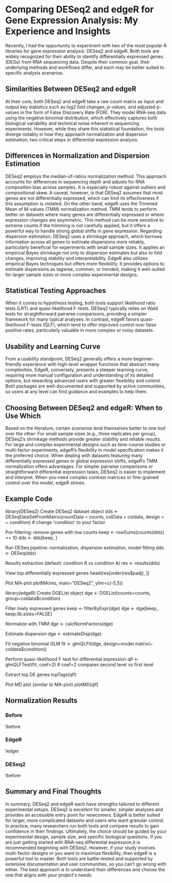 # Comparing DESeq2 and edgeR for Gene Expression Analysis: My Experience and Insights

  Recently, I had the opportunity to experiment with two of the most popular R libraries for gene expression analysis: DESeq2 and edgeR. Both tools are widely recognized for their ability to identify differentially expressed genes (DEGs) from RNA sequencing data. Despite their common goal, their underlying methods and workflows differ, and each may be better suited to specific analysis scenarios.
  
## Similarities Between DESeq2 and edgeR
  At their core, both DESeq2 and edgeR take a raw count matrix as input and output key statistics such as log2 fold changes, p-values, and adjusted p-values in the form of False Discovery Rate (FDR). They model RNA-seq data using the negative binomial distribution, which effectively captures both biological variability and technical noise inherent in sequencing experiments.
  However, while they share this statistical foundation, the tools diverge notably in how they approach normalization and dispersion estimation, two critical steps in differential expression analysis.

## Differences in Normalization and Dispersion Estimation

  DESeq2 employs the median-of-ratios normalization method. This approach accounts for differences in sequencing depth and adjusts for RNA composition bias across samples. It is especially robust against outliers and compositional skew.   A caveat, however, is that DESeq2 assumes that most genes are not differentially expressed, which can limit its effectiveness if this assumption is violated.
  On the other hand, edgeR uses the Trimmed Mean of M-values (TMM) normalization method. TMM tends to perform better on datasets where many genes are differentially expressed or where expression changes are asymmetric. This method can be more sensitive to extreme counts if the trimming is not carefully applied, but it offers a powerful way to handle strong global shifts in gene expression.
  Regarding dispersion estimation, DESeq2 uses a shrinkage approach, which borrows information across all genes to estimate dispersions more reliably, particularly beneficial for experiments with small sample sizes. It applies an empirical Bayes shrinkage not only to dispersion estimates but also to fold changes, improving stability and interpretability.
  EdgeR also utilizes empirical Bayes techniques but offers more flexibility. It provides options to estimate dispersions as tagwise, common, or trended, making it well-suited for larger sample sizes or more complex experimental designs.

## Statistical Testing Approaches
  When it comes to hypothesis testing, both tools support likelihood ratio tests (LRT) and quasi-likelihood F-tests. DESeq2 typically relies on Wald tests for straightforward pairwise comparisons, providing a simpler framework for many typical analyses. In contrast, edgeR favors quasi-likelihood F-tests (QLF), which tend to offer improved control over false positive rates, particularly valuable in more complex or noisy datasets.
  
## Usability and Learning Curve
  From a usability standpoint, DESeq2 generally offers a more beginner-friendly experience with high-level wrapper functions that abstract many complexities. EdgeR, conversely, presents a steeper learning curve, requiring more manual configuration and understanding of its detailed options, but rewarding advanced users with greater flexibility and control.
  Both packages are well-documented and supported by active communities, so users at any level can find guidance and examples to help them.
  
## Choosing Between DESeq2 and edgeR: When to Use Which
  Based on the literature, certain scenarios lend themselves better to one tool over the other:
For small sample sizes (e.g., three replicates per group), DESeq2’s shrinkage methods provide greater stability and reliable results.
For large and complex experimental designs such as time-course studies or multi-factor experiments, edgeR’s flexibility in model specification makes it the preferred choice.
When dealing with datasets featuring many differentially expressed genes or global expression shifts, edgeR’s TMM normalization offers advantages.
For simpler pairwise comparisons or straightforward differential expression tasks, DESeq2 is easier to implement and interpret.
When you need complex contrast matrices or fine-grained control over the model, edgeR shines.

## Example Code

library(DESeq2)
Create DESeq2 dataset object
dds <- DESeqDataSetFromMatrix(countData = counts,
                              colData = coldata,
                              design = ~ condition)  # change 'condition' to your factor

Pre-filtering: remove genes with low counts
keep <- rowSums(counts(dds)) >= 10
dds <- dds[keep, ]

Run DESeq pipeline: normalization, dispersion estimation, model fitting
dds <- DESeq(dds)

Results extraction (default: condition B vs condition A)
res <- results(dds)

View top differentially expressed genes
head(res[order(res$padj), ])

Plot MA-plot
plotMA(res, main="DESeq2", ylim=c(-5,5))

library(edgeR)
Create DGEList object
dge <- DGEList(counts=counts, group=coldata$condition)

Filter lowly expressed genes
keep <- filterByExpr(dge)
dge <- dge[keep,, keep.lib.sizes=FALSE]

Normalize with TMM
dge <- calcNormFactors(dge)

Estimate dispersion
dge <- estimateDisp(dge)

Fit negative binomial GLM
fit <- glmQLFit(dge, design=model.matrix(~ coldata$condition))

Perform quasi-likelihood F-test for differential expression
qlf <- glmQLFTest(fit, coef=2)  # coef=2 compares second level vs first level

Extract top DE genes
topTags(qlf)

Plot MD plot (similar to MA-plot)
plotMD(qlf)

## Normalization Results

### Before
!before

### EdgeR
!edger

### DESeq2
!before


## Summary and Final Thoughts

  In summary, DESeq2 and edgeR each have strengths tailored to different experimental setups. DESeq2 is excellent for smaller, simpler analyses and provides an accessible entry point for newcomers. EdgeR is better suited for larger, more complicated datasets and users who want granular control.
In practice, many researchers run both tools and compare results to gain confidence in their findings. Ultimately, the choice should be guided by your experimental design, sample size, and specific biological questions.
If you are just getting started with RNA-seq differential expression,it is recommended beginning with DESeq2. However, if your study involves multi-factor designs or you want to maximize flexibility, then edgeR is a powerful tool to master. Both tools are battle-tested and supported by extensive documentation and user communities, so you can’t go wrong with either. The best approach is to understand their differences and choose the one that aligns with your project's needs.
